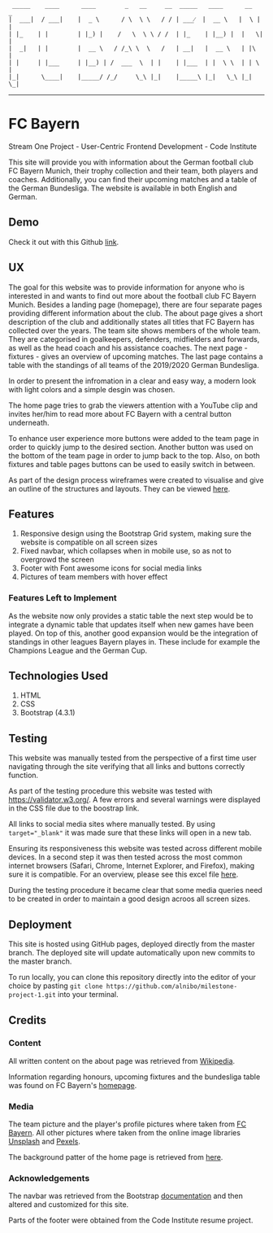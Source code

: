 
     _____    ____      ____        _   __     __  _____   ____      __   _
    |  ___|  / ___|    |  _ \      / \  \ \   / / | ___⁄  |  __ \   |  \ | |
    | |_    | |        | |_) |    /   \  \ \ / /  | |_    | |__) |  |   \| |
    |  _|   | |        |  __ \   / /_\ \  \   /   | __|   |  __ \   | |\   |
    | |     | |___     | |__) | /  ___  \  | |    | |___  | |  \ \  | | \  |
    |_|      \____|    |_____/ /_/     \_\ |_|    |_____\ |_|   \_\ |_|  \_|

 ----------------------------------------------------------------- 

# FC Bayern

Stream One Project - User-Centric Frontend Development - Code Institute

This site will provide you with information about the German football club FC Bayern Munich, their trophy collection and their team, both players and coaches. Additionally, you can find their upcoming matches and a table of the German Bundesliga. The website is available in both English and German.

## Demo

Check it out with this Github [link](https://alnibo.github.io/milestone-project-1/index.html).

## UX
The goal for this website was to provide information for anyone who is interested in and wants to find out more about the football club FC Bayern Munich. Besides a landing page (homepage), there are four separate pages providing different information about the club. The about page gives a short description of the club and additionally states all titles that FC Bayern has collected over the years. The team site shows members of the whole team. They are categorised in goalkeepers, defenders, midfielders and forwards, as well as the head coach and his assistance coaches. The next page - fixtures - gives an overview of upcoming matches. The last page contains a table with the standings of all teams of the 2019/2020 German Bundesliga.

In order to present the infromation in a clear and easy way, a modern look with light colors and a simple desgin was chosen.

The home page tries to grab the viewers attention with a YouTube clip and invites her/him to read more about FC Bayern with a central button underneath.

To enhance user experience more buttons were added to the team page in order to quickly jump to the desired section. Another button was used on the bottom of the team page in order to jump back to the top. Also, on both fixtures and table pages buttons can be used to easily switch in between.  

As part of the design process wireframes were created to visualise and give an outline of the structures and layouts. They can be viewed [here](https://github.com/alnibo/milestone-project-1/tree/master/wireframes).

## Features

1. Responsive design using the Bootstrap Grid system, making sure the website is compatible on all screen sizes
2. Fixed navbar, which collapses when in mobile use, so as not to overgrowd the screen
3. Footer with Font awesome icons for social media links
4. Pictures of team members with hover effect

### Features Left to Implement
As the website now only provides a static table the next step would be to integrate a dynamic table that updates itself when new games have been played. On top of this, another good expansion would be the integration of standings in other leagues Bayern playes in. These include for example the Champions League and the German Cup.

## Technologies Used

1. HTML
2. CSS
3. Bootstrap (4.3.1)

## Testing

This website was manually tested from the perspective of a first time user navigating through the site verifying that all links and buttons correctly function.

As part of the testing procedure this website was tested with https://validator.w3.org/. A few errors and several warnings were displayed in the CSS file due to the boostrap link.

All links to social media sites where manually tested. By using `target="_blank"` it was made sure that these links will open in a new tab.

Ensuring its responsiveness this website was tested across different mobile devices. In a second step it was then tested across the most common internet browsers (Safari, Chrome, Internet Explorer, and Firefox), making sure it is compatible. For an overview, please see this excel file [here](https://github.com/alnibo/milestone-project-1/blob/master/Testing-resp-comp.pdf).

During the testing procedure it became clear that some media queries need to be created in order to maintain a good design acroos all screen sizes. 

## Deployment

This site is hosted using GitHub pages, deployed directly from the master branch. The deployed site will update automatically upon new commits to the master branch. 

To run locally, you can clone this repository directly into the editor of your choice by pasting `git clone https://github.com/alnibo/milestone-project-1.git` into your terminal.

## Credits

### Content
All written content on the about page was retrieved from [Wikipedia](https://en.wikipedia.org/wiki/FC_Bayern_Munich).

Information regarding honours, upcoming fixtures and the bundesliga table was found on FC Bayern's [homepage](https://www.fcbayern.com).

### Media
The team picture and the player's profile pictures where taken from [FC Bayern](https://fcbayern.com/en/teams/first-team). All other pictures where taken from the online image libraries [Unsplash](https://unsplash.com) and [Pexels](https://www.pexels.com).

The background patter of the home page is retrieved from [here](www.subtlepatterns.com).

### Acknowledgements

The navbar was retrieved from the Bootstrap [documentation](https://getbootstrap.com/docs/4.3/getting-started/introduction/) and then altered and customized for this site.

Parts of the footer were obtained from the Code Institute resume project.
